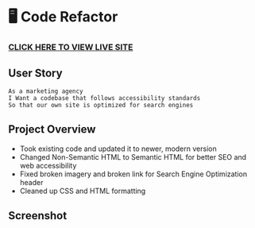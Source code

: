 # 🖥  Code Refactor

### [CLICK HERE TO VIEW LIVE SITE]( https://kristykeller.github.io/code-refactor/)

## User Story
```
As a marketing agency
I Want a codebase that follows accessibility standards
So that our own site is optimized for search engines
```

## Project Overview
 
* Took existing code and updated it to newer, modern version
* Changed Non-Semantic HTML to Semantic HTML for better SEO and web accessibility
* Fixed broken imagery and broken link for Search Engine Optimization header
* Cleaned up CSS and HTML formatting 

## Screenshot
